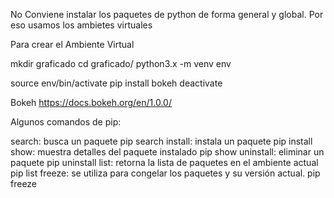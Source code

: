
No Conviene instalar los paquetes de python de forma general y global. Por eso usamos los ambietes virtuales


Para crear el Ambiente Virtual

mkdir graficado
cd graficado/
python3.x -m venv env

source env/bin/activate
pip install bokeh
deactivate

Bokeh
https://docs.bokeh.org/en/1.0.0/


Algunos comandos de pip:

search: busca un paquete
pip search<package>
install: instala un paquete
pip install <package>
show: muestra detalles del paquete instalado
pip show <package>
uninstall: eliminar un paquete
pip uninstall <package>
list: retorna la lista de paquetes en el ambiente actual
pip list
freeze: se utiliza para congelar los paquetes y su versión actual.
pip freeze